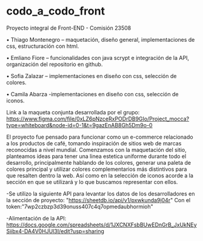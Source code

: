# codo_a_codo_front
Proyecto integral de Front-END - Comisión 23508

•	Thiago Montenegro – maquetación, diseño general, implementaciones de css, estructuración con html.

•	Emliano Fiore – funcionalidades con java scrypt e integración de la API, organización del repositorio en github.

•	Sofia Zalazar – implementaciones en diseño con css, selección de colores.

•	Camila Abarza -implementaciones en diseño con css, selección de iconos.

Link a la maqueta conjunta desarrollada por el grupo: https://www.figma.com/file/0xLZ6pNzceRxPODrDB9GIo/Project_mocca?type=whiteboard&node-id=0-1&t=9gazEnAB8Gh5Dm9o-0

El proyecto fue pensado para funcionar como un e-commerce relacionado a los productos de café, tomando inspiración de sitios web de marcas reconocidas a nivel mundial.
Comenzamos con la maquetación del sitio, planteamos ideas para tener una linea estetica uniforme durante todo el desarrollo, principalmente hablando de los colores, 
generar una paleta de colores principal y utilizar colores complementarios más distintivos para que resalten dentro la web. 
Así como en la selección de iconos acorde a la sección en que se utilizará y lo que buscamos representar con ellos.

-Se utilizo la siguiente API para levantar los datos de los desarrolladores en la sección de proyecto: "https://sheetdb.io/api/v1/pxwkunda9j04r"
 Con el token:"7wp2czbzp3d39onuss407c4q7opmedaubhormioh"

-Alimentación de la API: https://docs.google.com/spreadsheets/d/1JXCNXFsbBUwEDnGrB_JxUkNEySiibx4-DA4V0HJUl3I/edit?usp=sharing
